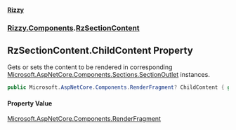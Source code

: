 #### [Rizzy](index 'index')
### [Rizzy.Components](Rizzy.Components 'Rizzy.Components').[RzSectionContent](Rizzy.Components.RzSectionContent 'Rizzy.Components.RzSectionContent')

## RzSectionContent.ChildContent Property

Gets or sets the content to be rendered in corresponding [Microsoft.AspNetCore.Components.Sections.SectionOutlet](https://docs.microsoft.com/en-us/dotnet/api/Microsoft.AspNetCore.Components.Sections.SectionOutlet 'Microsoft.AspNetCore.Components.Sections.SectionOutlet') instances.

```csharp
public Microsoft.AspNetCore.Components.RenderFragment? ChildContent { get; set; }
```

#### Property Value
[Microsoft.AspNetCore.Components.RenderFragment](https://docs.microsoft.com/en-us/dotnet/api/Microsoft.AspNetCore.Components.RenderFragment 'Microsoft.AspNetCore.Components.RenderFragment')